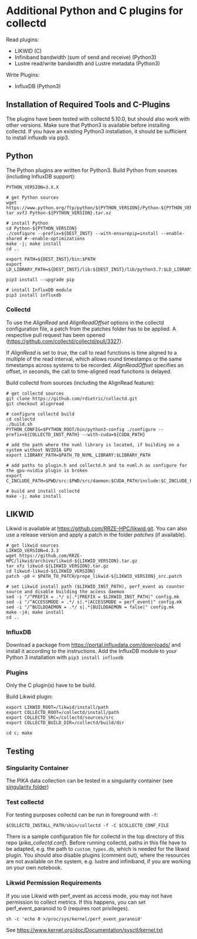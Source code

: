 # Additional Python and C plugins for collectd
Read plugins:
* LIKWID (C)
* Infiniband bandwidth (sum of send and receive) (Python3)
* Lustre read/write bandwidth and Lustre metadata (Python3)

Write Plugins:
* InfluxDB (Python3)

## Installation of Required Tools and C-Plugins
The plugins have been tested with collectd 5.10.0, but should also work with other versions. Make sure that Python3 is available before installing collectd. If you have an existing Python3 installation, it should be sufficient to install influxdb via pip3.

## Python
The Python plugins are written for Python3. Build Python from sources (including InfluxDB support):
~~~~
PYTHON_VERSION=3.X.X

# get Python sources
wget https://www.python.org/ftp/python/${PYTHON_VERSION}/Python-${PYTHON_VERSION}.tar.xz
tar xvfJ Python-${PYTHON_VERSION}.tar.xz

# install Python
cd Python-${PYTHON_VERSION}
./configure --prefix=${DEST_INST} --with-ensurepip=install --enable-shared #--enable-optimizations
make -j; make install
cd ..

export PATH=${DEST_INST}/bin:$PATH
export LD_LIBRARY_PATH=${DEST_INST}/lib:${DEST_INST}/lib/python3.7:$LD_LIBRARY_PATH

pip3 install --upgrade pip

# install InfluxDB module
pip3 install influxdb
~~~~

### Collectd
To use the *AlignRead* and *AlignReadOffset* options in the collectd configuration file, a patch from the patches folder has to be applied. A respective pull request has been opened (https://github.com/collectd/collectd/pull/3327).

If *AlignRead* is set to *true*, the call to read functions is time aligned to a multiple of the read interval, which allows round timestamps or the same timestamps across systems to be recorded. *AlignReadOffset* specifies an offset, in seconds, the call to time-aligned read functions is delayed.

Build collectd from sources (including the AlignRead feature):
~~~~
# get collectd sources
git clone https://github.com/rdietric/collectd.git
git checkout alignread

# configure collectd build
cd collectd
./build.sh
PYTHON_CONFIG=$PYTHON_ROOT/bin/python3-config ./configure --prefix=${COLLECTD_INST_PATH} --with-cuda=${CUDA_PATH}

# add the path where the nvml library is located, if building on a system without NVIDIA GPU
export LIBRARY_PATH=$PATH_TO_NVML_LIBRARY:$LIBRARY_PATH

# add paths to plugin.h and collectd.h and to nvml.h as configure for the gpu-nvidia plugin is broken
export C_INCLUDE_PATH=$PWD/src:$PWD/src/daemon:$CUDA_PATH/include:$C_INCLUDE_PATH

# build and install collectd
make -j; make install
~~~~

## LIKWID
Likwid is available at https://github.com/RRZE-HPC/likwid.git. You can also use a release version and apply a patch in the folder *patches* (if available).

~~~~
# get likwid sources
LIKWID_VERSION=4.3.3
wget https://github.com/RRZE-HPC/likwid/archive/likwid-${LIKWID_VERSION}.tar.gz
tar xfz likwid-${LIKWID_VERSION}.tar.gz
cd likwid-likwid-${LIKWID_VERSION}
patch -p0 < $PATH_TO_PATCH/prope_likwid-${LIKWID_VERSION}_src.patch

# set Likwid install path ($LIKWID_INST_PATH), perf_event as counter source and disable building the access daemon
sed -i "/^PREFIX = .*/ s|.*|PREFIX = $LIKWID_INST_PATH|" config.mk
sed -i "/^ACCESSMODE = .*/ s|.*|ACCESSMODE = perf_event|" config.mk
sed -i "/^BUILDDAEMON = .*/ s|.*|BUILDDAEMON = false|" config.mk
make -j4; make install
cd ..
~~~~

### InfluxDB
Download a package from https://portal.influxdata.com/downloads/ and install it according to the instructions.
Add the InfluxDB module to your Python 3 installation with `pip3 install influxdb`

### Plugins
Only the C plugin(s) have to be build.

Build Likwid plugin:
~~~~
export LIKWID_ROOT=/likwid/install/path
export COLLECTD_ROOT=/collectd/install/path
export COLLECTD_SRC=/collectd/sources/src
export COLLECTD_BUILD_DIR=/collectd/build/dir

cd c; make
~~~~

## Testing

### Singularity Container
The PIKA data collection can be tested in a singularity container (see [singularity folder](singularity))

### Test collectd
For testing purposes collectd can be run in foreground with `-f`:
~~~~
$COLLECTD_INSTALL_PATH/sbin/collectd -f -C $COLLECTD_CONF_FILE
~~~~

There is a sample configuration file for collectd in the top directory of this repo (*pika_collectd.conf*). Before running collectd, paths in this file have to be adapted, e.g. the path to `custom_types.db`, which is needed for the likwid plugin. You should also disable plugins (comment out), where the resources are not available on the system, e.g. lustre and infiniband, if you are working on your own notebook.

### Likwid Permission Requirements
If you use Likwid with perf_event as access mode, you may not have permission to collect metrics. 
If this happens, you can set perf_event_paranoid to 0 (requires root privileges).

`sh -c 'echo 0 >/proc/sys/kernel/perf_event_paranoid'`

See https://www.kernel.org/doc/Documentation/sysctl/kernel.txt
